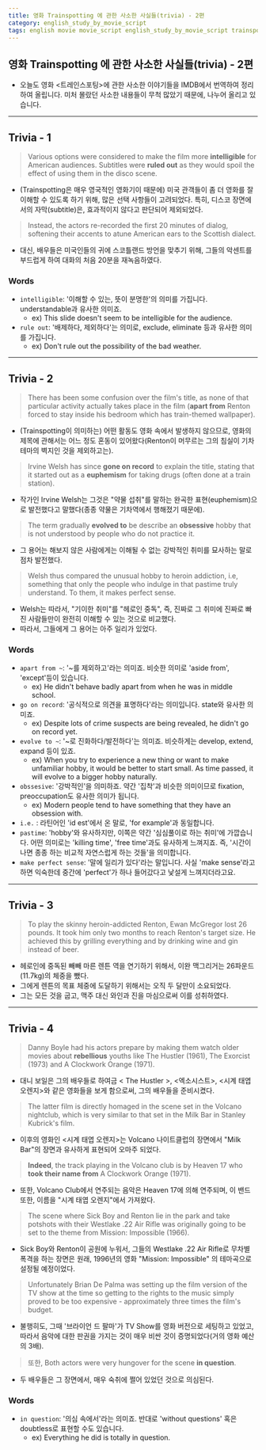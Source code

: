 ```yaml
---
title: 영화 Trainspotting 에 관한 사소한 사실들(trivia) - 2편
category: english_study_by_movie_script
tags: english movie movie_script english_study_by_movie_script trainspotting
---
```


## 영화 Trainspotting 에 관한 사소한 사실들(trivia) - 2편

- 오늘도 영화 <트레인스포팅>에 관한 사소한 이야기들을 IMDB에서 번역하여 정리하여 올립니다. 미처 몰랐던 사소한 내용들이 무척 많았기 때문에, 나누어 올리고 있습니다. 

---

## Trivia - 1

> Various options were considered to make the film more **intelligible** for American audiences. Subtitles were **ruled out** as they would spoil the effect of using them in the disco scene. 

- (Trainspotting은 매우 영국적인 영화기이 때문에) 미국 관객들이 좀 더 영화를 잘 이해할 수 있도록 하기 위해, 많은 선택 사항들이 고려되었다. 특히, 디스코 장면에서의 자막(subtitle)은, 효과적이지 않다고 판단되어 제외되었다.

> Instead, the actors re-recorded the first 20 minutes of dialog, softening their accents to atune American ears to the Scottish dialect.

- 대신, 배우들은 미국인들의 귀에 스코틀랜드 방언을 맞추기 위해, 그들의 악센트를 부드럽게 하여 대화의 처음 20분을 재녹음하였다. 

### Words 

- `intelligible`: '이해할 수 있는, 뜻이 분명한'의 의미를 가집니다. understandable과 유사한 의미죠.
  - ex) This slide doesn't seem to be intelligible for the audience.
- `rule out`: '배제하다, 제외하다'는 의미로, exclude, eliminate 등과 유사한 의미를 가집니다.
  - ex) Don't rule out the possibility of the bad weather.

---

## Trivia - 2

> There has been some confusion over the film's title, as none of that particular activity actually takes place in the film (**apart from** Renton forced to stay inside his bedroom which has train-themed wallpaper). 

- (Trainspotting이 의미하는) 어떤 활동도 영화 속에서 발생하지 않으므로, 영화의 제목에 관해서는 어느 정도 혼동이 있어왔다(Renton이 머무르는 그의 침실이 기차 테마의 벽지인 것을 제외하고는).

> Irvine Welsh has since **gone on record** to explain the title, stating that it started out as a **euphemism** for taking drugs (often done at a train station). 

- 작가인 Irvine Welsh는 그것은 "약물 섭취"를 말하는 완곡한 표현(euphemism)으로 발전했다고 말했다(종종 약물은 기차역에서 행해졌기 때문에).

> The term gradually **evolved to** be describe an **obsessive** hobby that is not understood by people who do not practice it. 

- 그 용어는 해보지 않은 사람에게는 이해될 수 없는 강박적인 취미를 묘사하는 말로 점차 발전했다. 

> Welsh thus compared the unusual hobby to heroin addiction, i.e, something that only the people who indulge in that pastime truly understand. To them, it makes perfect sense.

- Welsh는 따라서, "기이한 취미"를 "헤로인 중독", 즉, 진짜로 그 취미에 진짜로 빠진 사람들만이 완전히 이해할 수 있는 것으로 비교했다.
- 따라서, 그들에게 그 용어는 아주 일리가 있었다. 

### Words

- `apart from ~`: '~를 제외하고'라는 의미죠. 비슷한 의미로 'aside from', 'except'등이 있습니다.
  - ex) He didn't behave badly apart from when he was in middle school.
- `go on record`: '공식적으로 의견을 표명하다'라는 의미입니다. state와 유사한 의미죠. 
  - ex) Despite lots of  crime suspects are being revealed, he didn't go on record yet. 
- `evolve to ~`: '~로 진화하다/발전하다'는 의미죠. 비슷하게는 develop, extend, expand 등이 있죠. 
  - ex) When you try to experience a new thing or want to make unfamiliar hobby, it would be better to start small. As time passed, it will evolve to a bigger hobby naturally.
- `obssesive`: '강박적인'을 의미하죠. 약간 '집착'과 비슷한 의미이므로 fixation, preoccupation도 유사한 의미가 됩니다.
  - ex) Modern people tend to have something that they have an obsession with.
- `i.e.` : 라틴어인 'id est'에서 온 말로, 'for example'과 동일합니다.
- `pastime`: 'hobby'와 유사하지만, 이쪽은 약간 '심심풀이로 하는 취미'에 가깝습니다. 어떤 의미로는 'killing time', 'free time'과도 유사하게 느껴지죠. 즉, '시간이 나면 종종 하는 비교적 자연스럽게 하는 것들'을 의미합니다.
- `make perfect sense`: '말에 일리가 있다'라는 말입니다. 사실 'make sense'라고 하면 익숙한데 중간에 'perfect'가 하나 들어갔다고 낯설게 느껴지더라고요.

---

## Trivia - 3

> To play the skinny heroin-addicted Renton, Ewan McGregor lost 26 pounds. It took him only two months to reach Renton's target size. He achieved this by grilling everything and by drinking wine and gin instead of beer.

- 헤로인에 중독된 빼빼 마른 렌튼 역을 연기하기 위해서, 이완 맥그리거는 26파운드(11.7kg)의 체중을 뺐다.
- 그에게 렌튼의 목표 체중에 도달하기 위해서는 오직 두 달만이 소요되었다.
- 그는 모든 것을 굽고, 맥주 대신 와인과 진을 마심으로써 이를 성취하였다. 

---

## Trivia - 4

> Danny Boyle had his actors prepare by making them watch older movies about **rebellious** youths like The Hustler (1961), The Exorcist (1973) and A Clockwork Orange (1971). 

- 대니 보일은 그의 배우들로 하여금 < The Hustler >, <엑소시스트>, <시계 태엽 오렌지>와 같은 영화들을 보게 함으로써, 그의 배우들을 준비시켰다.

> The latter film is directly homaged in the scene set in the Volcano nightclub, which is very similar to that set in the Milk Bar in Stanley Kubrick's film. 

- 이후의 영화인 <시계 태엽 오렌지>는 Volcano 나이트클럽의 장면에서 "Milk Bar"의 장면과 유사하게 표현되어 오마주 되었다.

> **Indeed**, the track playing in the Volcano club is by Heaven 17 who **took their name from** A Clockwork Orange (1971).

- 또한, Volcano Club에서 연주되는 음악은 Heaven 17에 의해 연주되며, 이 밴드 또한, 이름을 "시계 태엽 오렌지"에서 가져왔다.

> The scene where Sick Boy and Renton lie in the park and take potshots with their Westlake .22 Air Rifle was originally going to be set to the theme from Mission: Impossible (1966). 

- Sick Boy와 Renton이 공원에 누워서, 그들의 Westlake .22 Air Rifle로 무차별 폭격을 하는 장면은 원래, 1996년의 영화 "Mission: Impossible" 의 테마곡으로 설정될 예정이었다.

> Unfortunately Brian De Palma was setting up the film version of the TV show at the time so getting to the rights to the music simply proved to be too expensive - approximately three times the film's budget. 

- 불행히도, 그때 '브라이언 드 팔마'가 TV Show를 영화 버전으로 세팅하고 있었고, 따라서 음악에 대한 판권을 가지는 것이 매우 비싼 것이 증명되었다(거의 영화 예산의 3배).

> 또한, Both actors were very hungover for the scene **in question**.

- 두 배우들은 그 장면에서, 매우 숙취에 쩔어 있었던 것으로 의심된다.

### Words 

- `in question`: '의심 속에서'라는 의미죠. 반대로 'without questions' 혹은 doubtless로 표현할 수도 있습니다.
  - ex) Everything he did is totally in question.

